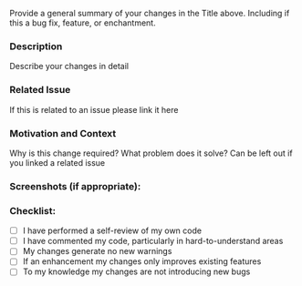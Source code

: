 Provide a general summary of your changes in the Title above. Including if this
a bug fix, feature, or enchantment.

### Description

Describe your changes in detail

### Related Issue

If this is related to an issue please link it here

### Motivation and Context

Why is this change required? What problem does it solve?
Can be left out if you linked a related issue

### Screenshots (if appropriate):

### Checklist:

- [ ] I have performed a self-review of my own code
- [ ] I have commented my code, particularly in hard-to-understand areas
- [ ] My changes generate no new warnings
- [ ] If an enhancement my changes only improves existing features
- [ ] To my knowledge my changes are not introducing new bugs
